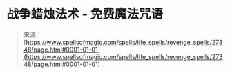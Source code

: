 <!--yml

category: 未分类

date: 2024-06-12 19:16:16

-->

# 战争蜡烛法术 - 免费魔法咒语

> 来源：[https://www.spellsofmagic.com/spells/life_spells/revenge_spells/27348/page.html#0001-01-01](https://www.spellsofmagic.com/spells/life_spells/revenge_spells/27348/page.html#0001-01-01)
